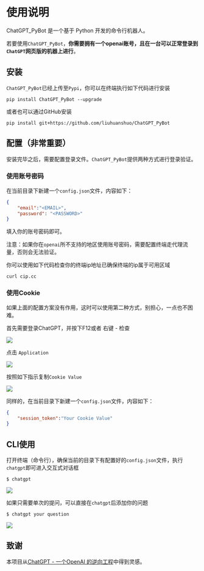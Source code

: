 # 使用说明

ChatGPT_PyBot 是一个基于 Python 开发的命令行机器人。

若要使用`ChatGPT_PyBot`，**你需要拥有一个openai账号，且在一台可以正常登录到`ChatGPT`网页版的机器上进行**。

## 安装

`ChatGPT_PyBot`已经上传至`Pypi`，你可以在终端执行如下代码进行安装

```shell
pip install ChatGPT_PyBot --upgrade
```

或者也可以通过GitHub安装

```shell
pip install git+https://github.com/liuhuanshuo/ChatGPT_PyBot
```



## 配置（非常重要）

安装完毕之后，需要配置登录文件。`ChatGPT_PyBot`提供两种方式进行登录验证。

### 使用账号密码

在当前目录下新建一个`config.json`文件，内容如下：

```json
{
    "email":"<EMAIL>",
    "password": "<PASSWORD>"
}
```

填入你的账号密码即可。

注意：如果你在`openai`所不支持的地区使用账号密码，需要配置终端走代理流量，否则会无法验证。

你可以使用如下代码检查你的终端ip地址已确保终端的ip属于可用区域

```shell
curl cip.cc
```

### 使用Cookie

如果上面的配置方案没有作用，这时可以使用第二种方式，别担心，一点也不困难。

首先需要登录ChatGPT，并按下F12或者 右键 - 检查

![](https://pic.liuzaoqi.com/picgo/202212091104801.png)

点击 `Application`

![](https://pic.liuzaoqi.com/picgo/202212091105819.png)

按照如下指示复制`Cookie Value`

![](https://pic.liuzaoqi.com/picgo/202212091107424.png)

同样的，在当前目录下新建一个`config.json`文件，内容如下：

```json
{
    "session_token":"Your Cookie Value"
}
```



## CLI使用



打开终端（命令行），确保当前的目录下有配置好的`config.json`文件，执行`chatgpt`即可进入交互式对话框

```shell
$ chatgpt
```

![](https://pic.liuzaoqi.com/picgo/202212091115468.png)

如果只需要单次的提问，可以直接在`chatgpt`后添加你的问题

```shell
$ chatgpt your question
```

![](https://pic.liuzaoqi.com/picgo/202212091119492.png)



## 致谢

本项目从[ChatGPT - 一个OpenAI 的逆向工程]( https://github.com/acheong08/ChatGPT)中得到灵感。
